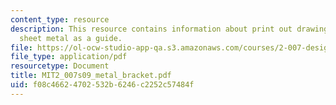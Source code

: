 ```yaml
---
content_type: resource
description: This resource contains information about print out drawing and tape to
  sheet metal as a guide.
file: https://ol-ocw-studio-app-qa.s3.amazonaws.com/courses/2-007-design-and-manufacturing-i-spring-2009/f08c46624702532b6246c2252c57484f_MIT2_007s09_metal_bracket.pdf
file_type: application/pdf
resourcetype: Document
title: MIT2_007s09_metal_bracket.pdf
uid: f08c4662-4702-532b-6246-c2252c57484f
---
```

